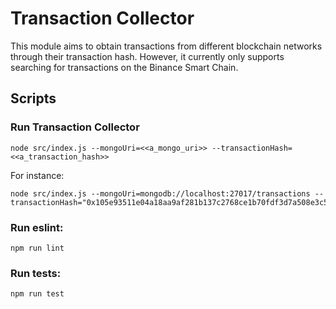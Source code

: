 # Transaction Collector


This module aims to obtain transactions from different blockchain networks through their transaction hash.
However, it currently only supports searching for transactions on the Binance Smart Chain.

## Scripts

### Run Transaction Collector

```
node src/index.js --mongoUri=<<a_mongo_uri>> --transactionHash=<<a_transaction_hash>>
```
For instance:
```
node src/index.js --mongoUri=mongodb://localhost:27017/transactions --transactionHash="0x105e93511e04a18aa9af281b137c2768ce1b70fdf3d7a508e3c52d24304c8b29"
```

### Run eslint:

```
npm run lint
```

### Run tests:

```
npm run test
```
